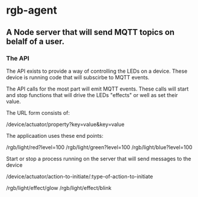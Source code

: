 # rgb-agent

## A Node server that will send MQTT topics on belalf of a user.

### The API

The API exists to provide a way of controlling the LEDs on a device.
These device is running code that will subscirbe to MQTT events.

The API calls for the most part will emit MQTT events.
These calls will start and stop functions that will drive the LEDs "effects" or well as set their value.

The URL form consists of:

/device/actuator/property?key=value&key=value

The applicaation uses these end points:

/rgb/light/red?level=100
/rgb/light/green?level=100
/rgb/light/blue?level=100

Start or stop a process running on the server that will send messages to the device

/device/actuator/action-to-initiate/:type-of-action-to-initiate

/rgb/light/effect/glow
/rgb/light/effect/blink

